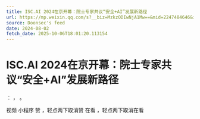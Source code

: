 ```yaml
---
title: ISC.AI 2024在京开幕：院士专家共议“安全+AI”发展新路径
url: https://mp.weixin.qq.com/s?__biz=MzkzODIwNjA1Mw==&mid=2247484646&idx=1&sn=0b36ef207c8c4b3b09a5c71343b7bb64
source: Doonsec's feed
date: 2024-08-02
fetch_date: 2025-10-06T18:01:20.113154
---
```


# ISC.AI 2024在京开幕：院士专家共议“安全+AI”发展新路径

：
，
。

视频
小程序
赞
，轻点两下取消赞
在看
，轻点两下取消在看